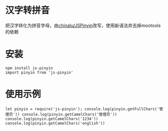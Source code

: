 # 汉字转拼音
把汉字转化为拼音字母，由[chinalu/JSPinyin](https://github.com/chinalu/JSPinyin)改写，使用新语法并去掉mootools的依赖
# 安装
`npm install js-pinyin`<br/>
`import pinyin from 'js-pinyin'`
# 使用示例
``let pinyin = require('js-pinyin');
console.log(pinyin.getFullChars('管理员'))
console.log(pinyin.getCamelChars('管理员'))
console.log(pinyin.getCamelChars('1234'))
console.log(pinyin.getCamelChars('english'))``